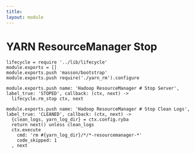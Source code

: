 ```yaml
---
title: 
layout: module
---
```


# YARN ResourceManager Stop

    lifecycle = require '../lib/lifecycle'
    module.exports = []
    module.exports.push 'masson/bootstrap'
    module.exports.push require('./yarn_rm').configure

    module.exports.push name: 'Hadoop ResourceManager # Stop Server', label_true: 'STOPED', callback: (ctx, next) ->
      lifecycle.rm_stop ctx, next

    module.exports.push name: 'Hadoop ResourceManager # Stop Clean Logs', label_true: 'CLEANED', callback: (ctx, next) ->
      {clean_logs, yarn_log_dir} = ctx.config.ryba
      return next() unless clean_logs
      ctx.execute
        cmd: 'rm #{yarn_log_dir}/*/*-resourcemanager-*'
        code_skipped: 1
      , next

